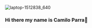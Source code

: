 ![laptop-1512838_640](https://user-images.githubusercontent.com/19290557/87206601-7b944980-c2e0-11ea-8d6c-a6614cff27fc.png)

### Hi there my name is Camilo Parra👋

<!--
**caparra92/caparra92** is a ✨ _special_ ✨ repository because its `README.md` (this file) appears on your GitHub profile.

Here are some ideas to get you started:

- 🔭 I’m currently working on ...
- 🌱 I’m currently learning ...
- 👯 I’m looking to collaborate on ...
- 🤔 I’m looking for help with ...
- 💬 Ask me about ...
- 📫 How to reach me: ...
- 😄 Pronouns: ...
- ⚡ Fun fact: ...
-->
